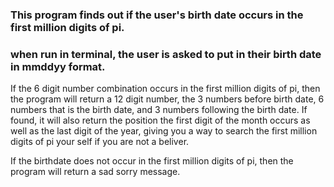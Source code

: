 ### This program finds out if the user's birth date occurs in the first million digits of pi.
### when run in terminal, the user is asked to put in their birth date in mmddyy format.

If the 6 digit number combination occurs in the first million digits of pi, then
the program will return a 12 digit number, the 3 numbers before birth date, 6 numbers 
that is the birth date, and 3 numbers following the birth date.  If found, it will 
also return the position the first digit of the month occurs as well as the last digit of the year, giving you a way to search the first million digits of pi your self if you 
are not a beliver.

If the birthdate does not occur in the first million digits of pi, then the program will
return a sad sorry message.
